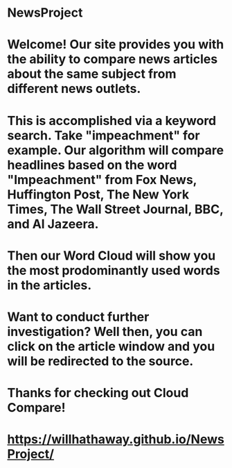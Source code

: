 # NewsProject

# Welcome! Our site provides you with the ability to compare news articles about the same subject from different news outlets.

# This is accomplished via a keyword search. Take "impeachment" for example. Our algorithm will compare headlines based on the word "Impeachment" from Fox News, Huffington Post, The New York Times, The Wall Street Journal, BBC, and Al Jazeera.

# Then our Word Cloud will show you the most prodominantly used words in the articles.

# Want to conduct further investigation? Well then, you can click on the article window and you will be redirected to the source.

# Thanks for checking out Cloud Compare!
# https://willhathaway.github.io/NewsProject/
